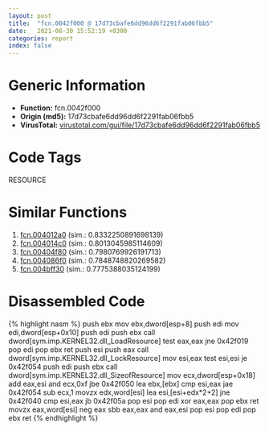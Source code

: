 ```yaml
---
layout: post
title:  "fcn.0042f000 @ 17d73cbafe6dd96dd6f2291fab06fbb5"
date:   2021-08-30 15:52:19 +0300
categories: report
index: false
---
```


# Generic Information
- **Function:** fcn.0042f000
- **Origin (md5):** 17d73cbafe6dd96dd6f2291fab06fbb5
- **VirusTotal:** [virustotal.com/gui/file/17d73cbafe6dd96dd6f2291fab06fbb5][virustotal_ref]

# Code Tags
<span class="tag" id="RESOURCE">RESOURCE</span>


# Similar Functions

1. [fcn.004012a0][similar_1_ref] (sim.: 0.8332250891698139)
2. [fcn.004014c0][similar_2_ref] (sim.: 0.8013045985114609)
3. [fcn.00404f80][similar_3_ref] (sim.: 0.7980769926191713)
4. [fcn.004086f0][similar_4_ref] (sim.: 0.7848748820269582)
5. [fcn.004bff30][similar_5_ref] (sim.: 0.7775388035124199)


# Disassembled Code

{% highlight nasm %}
push ebx
mov ebx,dword[esp+8]
push edi
mov edi,dword[esp+0x10]
push edi
push ebx
call dword[sym.imp.KERNEL32.dll_LoadResource]
test eax,eax
jne 0x42f019
pop edi
pop ebx
ret 
push esi
push eax
call dword[sym.imp.KERNEL32.dll_LockResource]
mov esi,eax
test esi,esi
je 0x42f054
push edi
push ebx
call dword[sym.imp.KERNEL32.dll_SizeofResource]
mov ecx,dword[esp+0x18]
add eax,esi
and ecx,0xf
jbe 0x42f050
lea ebx,[ebx]
cmp esi,eax
jae 0x42f054
sub ecx,1
movzx edx,word[esi]
lea esi,[esi+edx*2+2]
jne 0x42f040
cmp esi,eax
jb 0x42f05a
pop esi
pop edi
xor eax,eax
pop ebx
ret 
movzx eax,word[esi]
neg eax
sbb eax,eax
and eax,esi
pop esi
pop edi
pop ebx
ret 
{% endhighlight %}


[similar_1_ref]: /report/fcn.004012a0@7b00dd8f2abf54a73bfb09681334ff78
[similar_2_ref]: /report/fcn.004014c0@2d591d102f09b733d7d0e893e5642beb
[similar_3_ref]: /report/fcn.00404f80@fac4f0be03ac37bd8be7ef737cdcee10
[similar_4_ref]: /report/fcn.004086f0@a1c6b07868a0eea8f4ee5a872aa71909
[similar_5_ref]: /report/fcn.004bff30@a9db83c79f22c1884abda377efdebe4d
[virustotal_ref]: https://www.virustotal.com/gui/file/17d73cbafe6dd96dd6f2291fab06fbb5